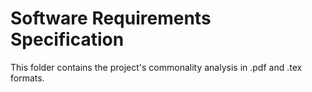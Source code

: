 # Software Requirements Specification

This folder contains the project's commonality analysis in .pdf and .tex formats.